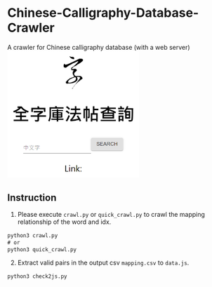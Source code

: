 # Chinese-Calligraphy-Database-Crawler
A crawler for Chinese calligraphy database (with a web server)
<img src="./screenshot.png" width="300px">

## Instruction
1. Please execute `crawl.py` or `quick_crawl.py` to crawl the mapping relationship of the word and idx.
```
python3 crawl.py
# or
python3 quick_crawl.py
```
2. Extract valid pairs in the output csv `mapping.csv` to `data.js`.
```
python3 check2js.py
```